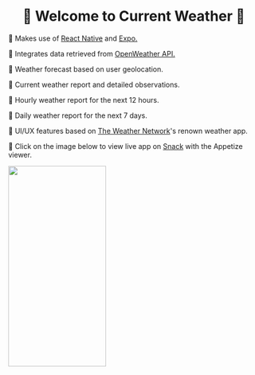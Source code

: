 <h1 align="center">🌅 Welcome to Current Weather 🌅</h1>

<p>📌 Makes use of <a href="https://reactnative.dev/">React Native</a> and <a href="https://expo.dev/">Expo.</a></p>
<p>📌 Integrates data retrieved from <a href="https://openweathermap.org/" >OpenWeather API.</a> </p>
<p>📌 Weather forecast based on user geolocation. </p>
<p>📌 Current weather report and detailed observations.</p>
<p>📌 Hourly weather report for the next 12 hours.</p>
<p>📌 Daily weather report for the next 7 days.</p>
<p>📌 UI/UX features based on <a href="https://www.meteomedia.com/ca">The Weather Network</a>'s renown weather app.</p>
<p>📌 Click on the image below to view live app on <a href="https://snack.expo.dev/">Snack</a> with the Appetize viewer. </p>

[<img width="196px" height="403px" src="https://res.cloudinary.com/dojn5va73/image/upload/v1672694145/weather-app_fsqlbu.png" >](https://appetize.io/embed/8bnmakzrptf1hv9dq7v7bnteem?autoplay=false&debug=true&device=iphone12&deviceColor=black&embed=true&orientation=portrait&scale=73&screenOnly=false&xDocMsg=true&xdocMsg=true&params=%7B%22EXDevMenuDisableAutoLaunch%22%3Atrue%2C%22EXKernelLaunchUrlDefaultsKey%22%3A%22exp%3A%2F%2Fexp.host%2F%40xarahdion%2F8929c3%2B3Fqz_6piO5%22%2C%22EXKernelDisableNuxDefaultsKey%22%3Atrue%7D)
